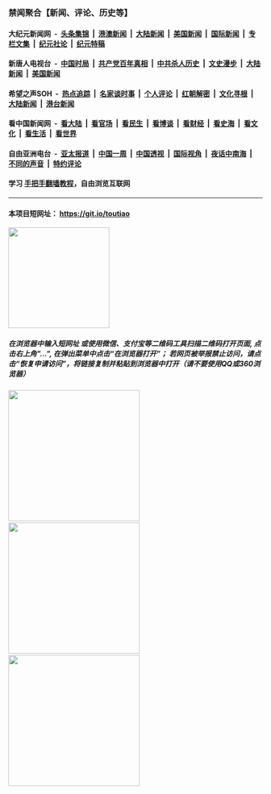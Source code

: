 ### 禁闻聚合【新闻、评论、历史等】

#### 大纪元新闻网 &nbsp;-&nbsp; [头条集锦](indexes/E头条集锦.md?t=02160002) &nbsp;|&nbsp; [港澳新闻](indexes/E港澳新闻.md?t=02160002)  &nbsp;|&nbsp; [大陆新闻](indexes/E大陆新闻.md?t=02160002) &nbsp;|&nbsp; [美国新闻](indexes/E美国新闻.md?t=02160002) &nbsp;|&nbsp; [国际新闻](indexes/E国际新闻.md?t=02160002) &nbsp;|&nbsp; [专栏文集](indexes/E专栏文集.md?t=02160002) &nbsp;|&nbsp; [纪元社论](indexes/E纪元社论.md?t=02160002) &nbsp;|&nbsp; [纪元特稿](indexes/E纪元特稿.md?t=02160002) 

#### 新唐人电视台 &nbsp;-&nbsp; [中国时局](indexes/N中国时局.md?t=02160002) &nbsp;|&nbsp; [共产党百年真相](indexes/N共产党百年真相.md?t=02160002) &nbsp;|&nbsp; [中共杀人历史](indexes/N中共杀人历史.md?t=02160002) &nbsp;|&nbsp; [文史漫步](indexes/N文史漫步.md?t=02160002) &nbsp;|&nbsp; [大陆新闻](indexes/N大陆新闻.md?t=02160002) &nbsp;|&nbsp; [美国新闻](indexes/N美国新闻.md?t=02160002)

#### 希望之声SOH &nbsp;-&nbsp; [热点追踪](indexes/H热点追踪.md?t=02160002) &nbsp;|&nbsp; [名家谈时事](indexes/H名家谈时事.md?t=02160002) &nbsp;|&nbsp; [个人评论](indexes/H个人评论.md?t=02160002)  &nbsp;|&nbsp; [红朝解密](indexes/H红朝解密.md?t=02160002) &nbsp;|&nbsp; [文化寻根](indexes/H文化寻根.md?t=02160002) &nbsp;|&nbsp; [大陆新闻](indexes/H大陆新闻.md?t=02160002) &nbsp;|&nbsp; [港台新闻](indexes/H港台新闻.md?t=02160002)

#### 看中国新闻网 &nbsp;-&nbsp; [看大陆](indexes/S看大陆.md?t=02160002) &nbsp;|&nbsp; [看官场](indexes/S看官场.md?t=02160002) &nbsp;|&nbsp; [看民生](indexes/S看民生.md?t=02160002)  &nbsp;|&nbsp; [看博谈](indexes/S看博谈.md?t=02160002) &nbsp;|&nbsp; [看财经](indexes/S看财经.md?t=02160002) &nbsp;|&nbsp; [看史海](indexes/S看史海.md?t=02160002) &nbsp;|&nbsp; [看文化](indexes/S看文化.md?t=02160002) &nbsp;|&nbsp; [看生活](indexes/S看生活.md?t=02160002) &nbsp;|&nbsp; [看世界](indexes/S看世界.md?t=02160002)

#### 自由亚洲电台 &nbsp;-&nbsp; [亚太报道](indexes/R亚太报道.md?t=02160002) &nbsp;|&nbsp; [中国一周](indexes/R中国一周.md?t=02160002) &nbsp;|&nbsp; [中国透视](indexes/R中国透视.md?t=02160002)  &nbsp;|&nbsp; [国际视角](indexes/R国际视角.md?t=02160002) &nbsp;|&nbsp; [夜话中南海](indexes/R夜话中南海.md?t=02160002) &nbsp;|&nbsp; [不同的声音](indexes/R不同的声音.md?t=02160002) &nbsp;|&nbsp; [特约评论](indexes/R特约评论.md?t=02160002)

#### 学习 [手把手翻墙教程](https://github.com/gfw-breaker/guides/wiki)，自由浏览互联网

----

#### 本项目短网址： https://git.io/toutiao
<img src="https://raw.githubusercontent.com/gfw-breaker/banned-news/master/scripts/img/qr.png" width="200px"/>  

##### 在浏览器中输入短网址 或使用微信、支付宝等二维码工具扫描二维码打开页面, 点击右上角"...", 在弹出菜单中点击“在浏览器打开”； 若网页被举报禁止访问，请点击“恢复申请访问”，将链接复制并粘贴到浏览器中打开（请不要使用QQ或360浏览器）

<img src="https://raw.githubusercontent.com/gfw-breaker/banned-news/master/scripts/img/1.png" width="260px"/> &nbsp; <img src="https://raw.githubusercontent.com/gfw-breaker/banned-news/master/scripts/img/2.png" width="260px"/> &nbsp; <img src="https://raw.githubusercontent.com/gfw-breaker/banned-news/master/scripts/img/3.png" width="260px"/>
